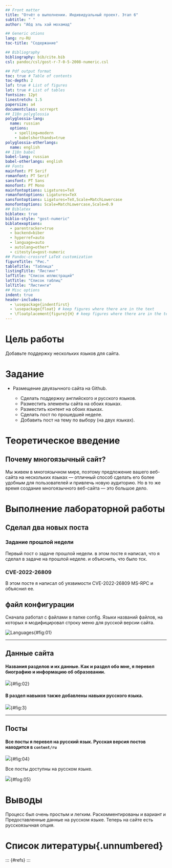 ```yaml
---
## Front matter
title: "Отчёт о выполнении. Индивидуальный проект. Этап 6"
subtitle: " "
author: "Абд эль хай мохамад"

## Generic otions
lang: ru-RU
toc-title: "Содержание"

## Bibliography
bibliography: bib/cite.bib
csl: pandoc/csl/gost-r-7-0-5-2008-numeric.csl

## Pdf output format
toc: true # Table of contents
toc-depth: 2
lof: true # List of figures
lot: true # List of tables
fontsize: 12pt
linestretch: 1.5
papersize: a4
documentclass: scrreprt
## I18n polyglossia
polyglossia-lang:
  name: russian
  options:
	- spelling=modern
	- babelshorthands=true
polyglossia-otherlangs:
  name: english
## I18n babel
babel-lang: russian
babel-otherlangs: english
## Fonts
mainfont: PT Serif
romanfont: PT Serif
sansfont: PT Sans
monofont: PT Mono
mainfontoptions: Ligatures=TeX
romanfontoptions: Ligatures=TeX
sansfontoptions: Ligatures=TeX,Scale=MatchLowercase
monofontoptions: Scale=MatchLowercase,Scale=0.9
## Biblatex
biblatex: true
biblio-style: "gost-numeric"
biblatexoptions:
  - parentracker=true
  - backend=biber
  - hyperref=auto
  - language=auto
  - autolang=other*
  - citestyle=gost-numeric
## Pandoc-crossref LaTeX customization
figureTitle: "Рис."
tableTitle: "Таблица"
listingTitle: "Листинг"
lofTitle: "Список иллюстраций"
lotTitle: "Список таблиц"
lolTitle: "Листинги"
## Misc options
indent: true
header-includes:
  - \usepackage{indentfirst}
  - \usepackage{float} # keep figures where there are in the text
  - \floatplacement{figure}{H} # keep figures where there are in the text
---
```


# Цель работы

Добавьте поддержку нескольких языков для сайта.

# Задание

- Размещение двуязычного сайта на Github.

    - Сделать поддержку английского и русского языков.
    - Разместить элементы сайта на обоих языках.
    - Разместить контент на обоих языках.
    - Сделать пост по прошедшей неделе.
    - Добавить пост на тему по выбору (на двух языках).


# Теоретическое введение
## Почему многоязычный сайт?
Мы живем в многоязычном мире, поэтому предложение вашего веб-сайта на нескольких языках — отличный способ сделать его более удобным для пользователей и привлечь новую аудиторию. Но в то же время создание многоязычного веб-сайта — это большое дело.

# Выполнение лабораторной работы

## Сделал два новых поста
### Задание прошлой недели

Первый пост о задаче прошлой недели. в этом посте я написал, что я сделал в задаче на прошлой неделе. и объяснить, что было тск.


### CVE-2022-26809
В этом посте я написал об уязвимости CVE-2022-26809 MS-RPC и объяснил ее.

## файл конфигурации
Сначала работал с файлами в папке config. Языки названий файлов, на которых я модифицировал строку меню для русской версии сайта.

![Languages](image/langgg.png){#fig:01}

*** 

## Данные сайта

#### Названия разделов и их данные. Как и раздел обо мне, я перевел биографию и информацию об образовании.

![](image/bio.png){#fig:02}

#### В раздел навыков также добавлены навыки русского языка.

![](image/skill.png){#fig:3}

***

## Посты

#### Все посты я перевел на русский язык. Русская версия постов находится в `content/ru`

![](image/content-ru.png){#fig:04}

Все посты доступны на русском языке.

![](image/post.png){#fog:05}

# Выводы
Процесс был очень простым и легким. Раскомментированы и вариант и Предоставленные данные на русском языке. Теперь на сайте есть русскоязычная опция.

# Список литературы{.unnumbered}

::: {#refs}
:::
